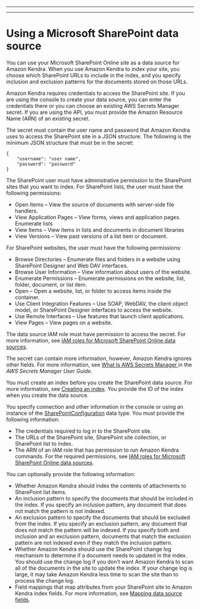 --------

--------

# Using a Microsoft SharePoint data source<a name="data-source-sharepoint"></a>

You can use your Microsoft SharePoint Online site as a data source for Amazon Kendra\. When you use Amazon Kendra to index your site, you choose which SharePoint URLs to include in the index, and you specify inclusion and exclusion patterns for the documents stored on those URLs\.

Amazon Kendra requires credentials to access the SharePoint site\. If you are using the console to create your data source, you can enter the credentials there or you can choose an existing AWS Secrets Manager secret\. If you are using the API, you must provide the Amazon Resource Name \(ARN\) of an existing secret\.

The secret must contain the user name and password that Amazon Kendra uses to access the SharePoint site in a JSON structure\. The following is the minimum JSON structure that must be in the secret:

```
{
    "username": "user name",
    "password": "password"
}
```

The SharePoint user must have administrative permission to the SharePoint sites that you want to index\. For SharePoint lists, the user must have the following permissions:
+ Open Items – View the source of documents with server\-side file handlers\.
+ View Application Pages – View forms, views and application pages\. Enumerate lists
+ View Items – View items in lists and documents in document libraries
+ View Versions – View past versions of a list item or document\.

For SharePoint websites, the user must have the following permissions:
+ Browse Directories – Enumerate files and folders in a website using SharePoint Designer and Web DAV interfaces\.
+ Browse User Information – View information about users of the website\.
+ Enumerate Permissions – Enumerate permissions on the website, list, folder, document, or list item\.
+ Open – Open a website, list, or folder to access items inside the container\.
+ Use Client Integration Features – Use SOAP, WebDAV, the client object model, or SharePoint Designer interfaces to access the website\.
+ Use Remote Interfaces – Use features that launch client applications\.
+ View Pages – View pages on a website\.

The data source IAM role must have permission to access the secret\. For more information, see [IAM roles for Microsoft SharePoint Online data sources](iam-roles.md#iam-roles-ds-spo)\.

The secret can contain more information, however, Amazon Kendra ignores other fields\. For more information, see [ What Is AWS Secrets Manager ](https://docs.aws.amazon.com/secretsmanager/latest/userguide/intro.html) in the *AWS Secrets Manager User Guide*\.

You must create an index before you create the SharePoint data source\. For more information, see [Creating an index](create-index.md)\. You provide the ID of the index when you create the data source\.

You specify connection and other information in the console or using an instance of the [SharePointConfiguration](API_SharePointConfiguration.md) data type\. You must provide the following information: 
+ The credentials required to log in to the SharePoint site\.
+ The URLs of the SharePoint site, SharePoint site collection, or SharePoint list to index\.
+ The ARN of an IAM role that has permission to run Amazon Kendra commands\. For the required permissions, see [IAM roles for Microsoft SharePoint Online data sources](iam-roles.md#iam-roles-ds-spo)\.

You can optionally provide the following information:
+ Whether Amazon Kendra should index the contents of attachments to SharePoint list items\.
+ An inclusion pattern to specify the documents that should be included in the index\. If you specify an inclusion pattern, any document that does not match the pattern is not indexed\.
+ An exclusion pattern to specify the documents that should be excluded from the index\. If you specify an exclusion pattern, any document that does not match the pattern will be indexed\. If you specify both and inclusion and an exclusion pattern, documents that match the exclusion pattern are not indexed even if they match the inclusion pattern\.
+ Whether Amazon Kendra should use the SharePoint change log mechanism to determine if a document needs to updated in the index\. You should use the change log if you don't want Amazon Kendra to scan all of the documents in the site to update the index\. If your change log is large, it may take Amazon Kendra less time to scan the site than to process the change log\.
+ Field mappings that map attributes from your SharePoint site to Amazon Kendra index fields\. For more information, see [Mapping data source fields](field-mapping.md)\.